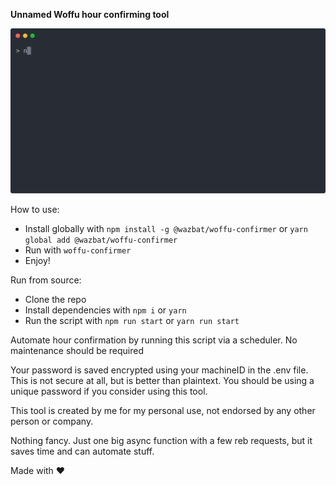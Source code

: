 **Unnamed Woffu hour confirming tool**

<p align="center">
  <img width="600" src="animated.svg">
</p>


How to use:
* Install globally with `npm install -g @wazbat/woffu-confirmer` or `yarn global add @wazbat/woffu-confirmer`
* Run with `woffu-confirmer`
* Enjoy!

Run from source:
* Clone the repo
* Install dependencies with `npm i` or `yarn`
* Run the script with `npm run start` or `yarn run start`

Automate hour confirmation by running this script via a scheduler. No maintenance should be required

Your password is saved encrypted using your machineID in the .env file. This is not secure at all, but is better than plaintext. You should be using a unique password if you consider using this tool. 

This tool is created by me for my personal use, not endorsed by any other person or company.

Nothing fancy. Just one big async function with a few reb requests, but it saves time and can automate stuff.

Made with :heart:
